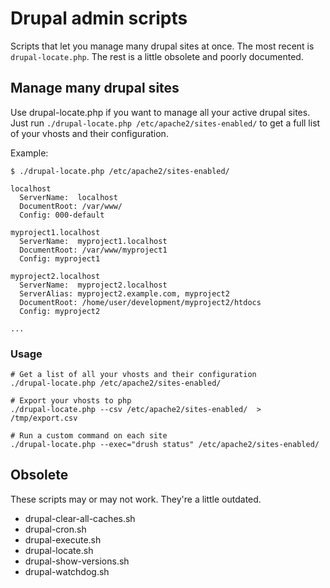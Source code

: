 # Drupal admin scripts

Scripts that let you manage many drupal sites at once. The most recent is ``drupal-locate.php``. The rest is a little obsolete and poorly documented.

## Manage many drupal sites

Use drupal-locate.php if you want to manage all your active drupal sites. Just run
``./drupal-locate.php /etc/apache2/sites-enabled/`` to get a full list of your vhosts
and their configuration.

Example:

    $ ./drupal-locate.php /etc/apache2/sites-enabled/

    localhost
      ServerName:  localhost
      DocumentRoot: /var/www/
      Config: 000-default

    myproject1.localhost
      ServerName:  myproject1.localhost
      DocumentRoot: /var/www/myproject1
      Config: myproject1

    myproject2.localhost
      ServerName:  myproject2.localhost
      ServerAlias: myproject2.example.com, myproject2
      DocumentRoot: /home/user/development/myproject2/htdocs
      Config: myproject2

    ...

### Usage

    # Get a list of all your vhosts and their configuration
    ./drupal-locate.php /etc/apache2/sites-enabled/

    # Export your vhosts to php
    ./drupal-locate.php --csv /etc/apache2/sites-enabled/  > /tmp/export.csv

    # Run a custom command on each site
    ./drupal-locate.php --exec="drush status" /etc/apache2/sites-enabled/

## Obsolete

These scripts may or may not work. They're a little outdated.

- drupal-clear-all-caches.sh
- drupal-cron.sh
- drupal-execute.sh
- drupal-locate.sh
- drupal-show-versions.sh
- drupal-watchdog.sh
